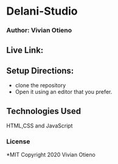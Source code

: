 # Delani-Studio

### Author: Vivian Otieno

## Live Link:

## Setup Directions:
* clone the repository
* Open it using an editor that you prefer.

## Technologies Used
HTML,CSS and JavaScript

### License
*MIT
Copyright 2020 Vivian Otieno
